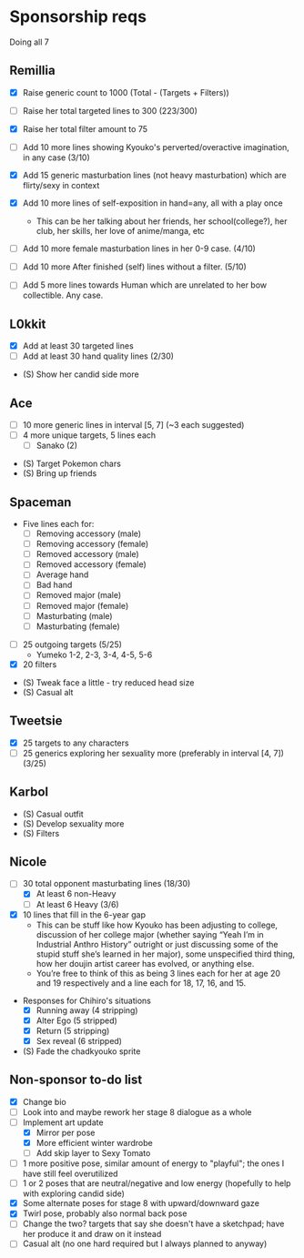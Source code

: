 # Sponsorship reqs

Doing all 7

## Remillia

- [X] Raise generic count to 1000 (Total - (Targets + Filters))
- [ ] Raise her total targeted lines to 300 (223/300)
- [X] Raise her total filter amount to 75

- [ ] Add 10 more lines showing Kyouko's perverted/overactive imagination, in any case (3/10)
- [X] Add 15 generic masturbation lines (not heavy masturbation) which are flirty/sexy in context
- [X] Add 10 more lines of self-exposition in hand=any, all with a play once
  - This can be her talking about her friends, her school(college?), her club, her skills, her love of anime/manga, etc
- [ ] Add 10 more female masturbation lines in her 0-9 case. (4/10)
- [ ] Add 10 more After finished (self) lines without a filter. (5/10)
- [ ] Add 5 more lines towards Human which are unrelated to her bow collectible. Any case.

## L0kkit

- [X] Add at least 30 targeted lines
- [ ] Add at least 30 hand quality lines (2/30)
- (S) Show her candid side more

## Ace

- [ ] 10 more generic lines in interval [5, 7] (~3 each suggested)
- [ ] 4 more unique targets, 5 lines each
  - [ ] Sanako (2)
- (S) Target Pokemon chars
- (S) Bring up friends

## Spaceman

- Five lines each for:
  - [ ] Removing accessory (male)
  - [ ] Removing accessory (female)
  - [ ] Removed accessory (male)
  - [ ] Removed accessory (female)
  - [ ] Average hand
  - [ ] Bad hand
  - [ ] Removed major (male)
  - [ ] Removed major (female)
  - [ ] Masturbating (male)
  - [ ] Masturbating (female)
- [ ] 25 outgoing targets (5/25)
  - Yumeko 1-2, 2-3, 3-4, 4-5, 5-6
- [X] 20 filters
- (S) Tweak face a little - try reduced head size
- (S) Casual alt

## Tweetsie

- [X] 25 targets to any characters
- [ ] 25 generics exploring her sexuality more (preferably in interval [4, 7]) (3/25)

## Karbol

- (S) Casual outfit
- (S) Develop sexuality more
- (S) Filters

## Nicole

- [ ] 30 total opponent masturbating lines (18/30)
  - [X] At least 6 non-Heavy
  - [ ] At least 6 Heavy (3/6)
- [X] 10 lines that fill in the 6-year gap
  - This can be stuff like how Kyouko has been adjusting to college, discussion of her college major (whether saying “Yeah I’m in Industrial Anthro History” outright or just discussing some of the stupid stuff she’s learned in her major), some unspecified third thing, how her doujin artist career has evolved, or anything else.
  - You’re free to think of this as being 3 lines each for her at age 20 and 19 respectively and a line each for 18, 17, 16, and 15.
- Responses for Chihiro's situations
  - [X] Running away (4 stripping)
  - [X] Alter Ego (5 stripped)
  - [X] Return (5 stripping)
  - [X] Sex reveal (6 stripped)
- (S) Fade the chadkyouko sprite

## Non-sponsor to-do list

- [X] Change bio
- [ ] Look into and maybe rework her stage 8 dialogue as a whole
- [ ] Implement art update
  - [X] Mirror per pose
  - [X] More efficient winter wardrobe
  - [ ] Add skip layer to Sexy Tomato
- [ ] 1 more positive pose, similar amount of energy to "playful"; the ones I have still feel overutilized
- [ ] 1 or 2 poses that are neutral/negative and low energy (hopefully to help with exploring candid side)
- [X] Some alternate poses for stage 8 with upward/downward gaze
- [X] Twirl pose, probably also normal back pose
- [ ] Change the two? targets that say she doesn't have a sketchpad; have her produce it and draw on it instead
- [ ] Casual alt (no one hard required but I always planned to anyway)
